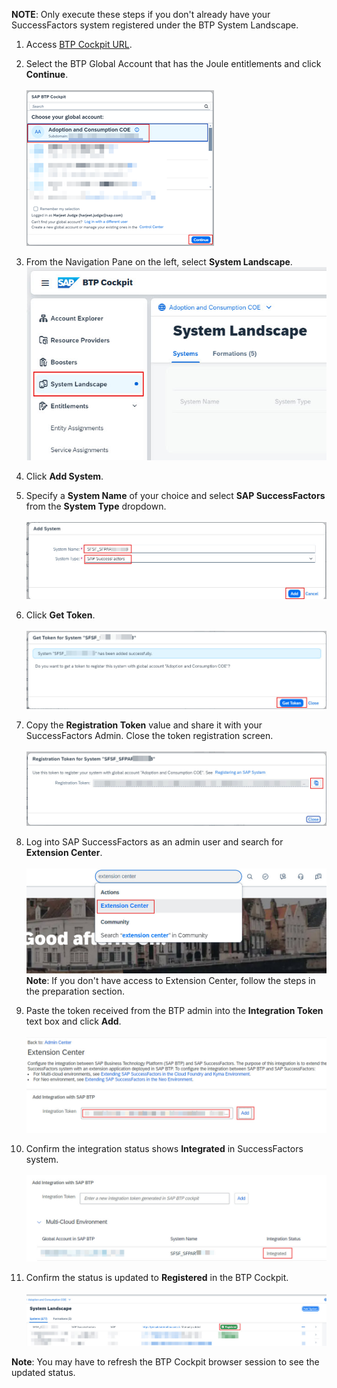 **NOTE**: Only execute these steps if you don't already have your SuccessFactors system registered under the BTP System Landscape.

1. Access [BTP Cockpit URL](https://cockpit.btp.cloud.sap).
2. Select the BTP Global Account that has the Joule entitlements and click **Continue**.</br>                       
![run_booster](1.png)

3. From the Navigation Pane on the left, select **System Landscape**.</br> 
![register_system](2.jpg)

4. Click **Add System**.</br>                              
5. Specify a **System Name** of your choice and select **SAP SuccessFactors** from the **System Type** dropdown.</br>  
![register_system](3.jpg)

6. Click **Get Token**.</br>        
![register_system](4.jpg)

7. Copy the **Registration Token** value and share it with your SuccessFactors Admin.  Close the token registration screen.</br>                                                         
![register_system](5.jpg)

8. Log into SAP SuccessFactors as an admin user and search for **Extension Center**.</br>                                                                                                                   
![register_system](6.jpg)
**Note**: If you don't have access to Extension Center, follow the steps in the preparation section.

9. Paste the token received from the BTP admin into the **Integration Token** text box and click **Add**.</br>                                      
![register_system](7.jpg)

10. Confirm the integration status shows **Integrated** in SuccessFactors system.</br>                                                                                                                   
![register_system](8.jpg)

11. Confirm the status is updated to **Registered** in the BTP Cockpit.</br>                                                                                                                   
![register_system](9.jpg)

**Note**: You may have to refresh the BTP Cockpit browser session to see the updated status.
